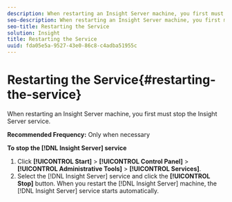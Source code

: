 ```yaml
---
description: When restarting an Insight Server machine, you first must stop the Insight Server service.
seo-description: When restarting an Insight Server machine, you first must stop the Insight Server service.
seo-title: Restarting the Service
solution: Insight
title: Restarting the Service
uuid: fda05e5a-9527-43e0-86c8-c4adba51955c
---
```


# Restarting the Service{#restarting-the-service}

When restarting an Insight Server machine, you first must stop the Insight Server service.

 **Recommended Frequency:** Only when necessary

**To stop the [!DNL Insight Server] service** 

1. Click **[!UICONTROL Start]** > **[!UICONTROL Control Panel]** > **[!UICONTROL Administrative Tools]** > **[!UICONTROL Services]**.
1. Select the [!DNL Insight Server] service and click the **[!UICONTROL Stop]** button.
When you restart the [!DNL Insight Server] machine, the [!DNL Insight Server] service starts automatically. 
